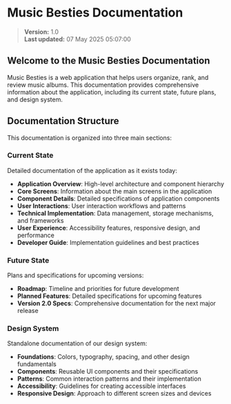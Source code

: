 # Music Besties Documentation

> **Version:** 1.0  
> **Last updated:** 07 May 2025 05:07:00

## Welcome to the Music Besties Documentation

Music Besties is a web application that helps users organize, rank, and review music albums. This documentation provides comprehensive information about the application, including its current state, future plans, and design system.


## Documentation Structure

This documentation is organized into three main sections:

### Current State

Detailed documentation of the application as it exists today:

- **Application Overview**: High-level architecture and component hierarchy
- **Core Screens**: Information about the main screens in the application
- **Component Details**: Detailed specifications of application components
- **User Interactions**: User interaction workflows and patterns
- **Technical Implementation**: Data management, storage mechanisms, and frameworks
- **User Experience**: Accessibility features, responsive design, and performance
- **Developer Guide**: Implementation guidelines and best practices

### Future State

Plans and specifications for upcoming versions:

- **Roadmap**: Timeline and priorities for future development
- **Planned Features**: Detailed specifications for upcoming features
- **Version 2.0 Specs**: Comprehensive documentation for the next major release

### Design System

Standalone documentation of our design system:

- **Foundations**: Colors, typography, spacing, and other design fundamentals
- **Components**: Reusable UI components and their specifications
- **Patterns**: Common interaction patterns and their implementation
- **Accessibility**: Guidelines for creating accessible interfaces
- **Responsive Design**: Approach to different screen sizes and devices
